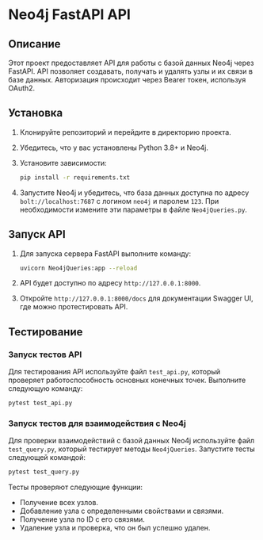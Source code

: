 
# Neo4j FastAPI API

## Описание

Этот проект предоставляет API для работы с базой данных Neo4j через FastAPI. API позволяет создавать, получать и удалять узлы и их связи в базе данных. Авторизация происходит через Bearer токен, используя OAuth2.

## Установка

1. Клонируйте репозиторий и перейдите в директорию проекта.
2. Убедитесь, что у вас установлены Python 3.8+ и Neo4j.

3. Установите зависимости:
   ```bash
   pip install -r requirements.txt
   ```

4. Запустите Neo4j и убедитесь, что база данных доступна по адресу `bolt://localhost:7687` с логином `neo4j` и паролем `123`. При необходимости измените эти параметры в файле `Neo4jQueries.py`.

## Запуск API

1. Для запуска сервера FastAPI выполните команду:
   ```bash
   uvicorn Neo4jQueries:app --reload
   ```

2. API будет доступно по адресу `http://127.0.0.1:8000`.

3. Откройте `http://127.0.0.1:8000/docs` для документации Swagger UI, где можно протестировать API.

## Тестирование

### Запуск тестов API

Для тестирования API используйте файл `test_api.py`, который проверяет работоспособность основных конечных точек. Выполните следующую команду:

```bash
pytest test_api.py
```

### Запуск тестов для взаимодействия с Neo4j

Для проверки взаимодействий с базой данных Neo4j используйте файл `test_query.py`, который тестирует методы `Neo4jQueries`. Запустите тесты следующей командой:

```bash
pytest test_query.py
```

Тесты проверяют следующие функции:
- Получение всех узлов.
- Добавление узла с определенными свойствами и связями.
- Получение узла по ID с его связями.
- Удаление узла и проверка, что он был успешно удален.
